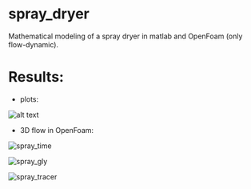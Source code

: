 # spray_dryer
Mathematical modeling of a spray dryer in matlab and OpenFoam (only flow-dynamic).

# Results:
- plots:

![alt text](https://user-images.githubusercontent.com/120776791/208312149-7220aad5-b359-4f35-975e-260bfc9bc003.svg)

- 3D flow in OpenFoam:

![spray_time](https://user-images.githubusercontent.com/120776791/208314061-622f8a5d-346f-4b20-85b9-ec6a555f7d24.png)

![spray_gly](https://user-images.githubusercontent.com/120776791/208314063-88906cc5-339f-478f-a1a1-0c2c6802754f.png)

![spray_tracer](https://user-images.githubusercontent.com/120776791/208314248-bc7ea047-9b46-487f-a056-4fa3db7421a4.png)
